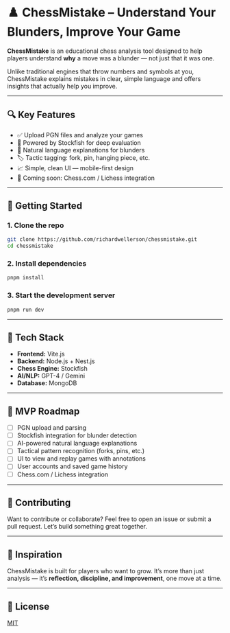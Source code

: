 # ♟️ ChessMistake – Understand Your Blunders, Improve Your Game

**ChessMistake** is an educational chess analysis tool designed to help players understand **why** a move was a blunder — not just that it was one.

Unlike traditional engines that throw numbers and symbols at you, ChessMistake explains mistakes in clear, simple language and offers insights that actually help you improve.

---

## 🔍 Key Features

- ✅ Upload PGN files and analyze your games
- 🤖 Powered by Stockfish for deep evaluation
- 🧠 Natural language explanations for blunders
- 🏷️ Tactic tagging: fork, pin, hanging piece, etc.
- 📈 Simple, clean UI — mobile-first design
- 🔗 Coming soon: Chess.com / Lichess integration

---

## 🚀 Getting Started

### 1. Clone the repo

```bash
git clone https://github.com/richardwellerson/chessmistake.git
cd chessmistake
```

### 2. Install dependencies

```bash
pnpm install
```

### 3. Start the development server

```bash
pnpm run dev
```

---

## 🧱 Tech Stack

- **Frontend:** Vite.js
- **Backend:** Node.js + Nest.js
- **Chess Engine:** Stockfish
- **AI/NLP:** GPT-4 / Gemini
- **Database:** MongoDB

---

## 🎯 MVP Roadmap

- [ ] PGN upload and parsing
- [ ] Stockfish integration for blunder detection
- [ ] AI-powered natural language explanations
- [ ] Tactical pattern recognition (forks, pins, etc.)
- [ ] UI to view and replay games with annotations
- [ ] User accounts and saved game history
- [ ] Chess.com / Lichess integration

---

## 🤝 Contributing

Want to contribute or collaborate? Feel free to open an issue or submit a pull request. Let’s build something great together.

---

## 🧠 Inspiration

ChessMistake is built for players who want to grow. It’s more than just analysis — it’s **reflection, discipline, and improvement**, one move at a time.

---

## 📜 License

[MIT](./LICENSE)
